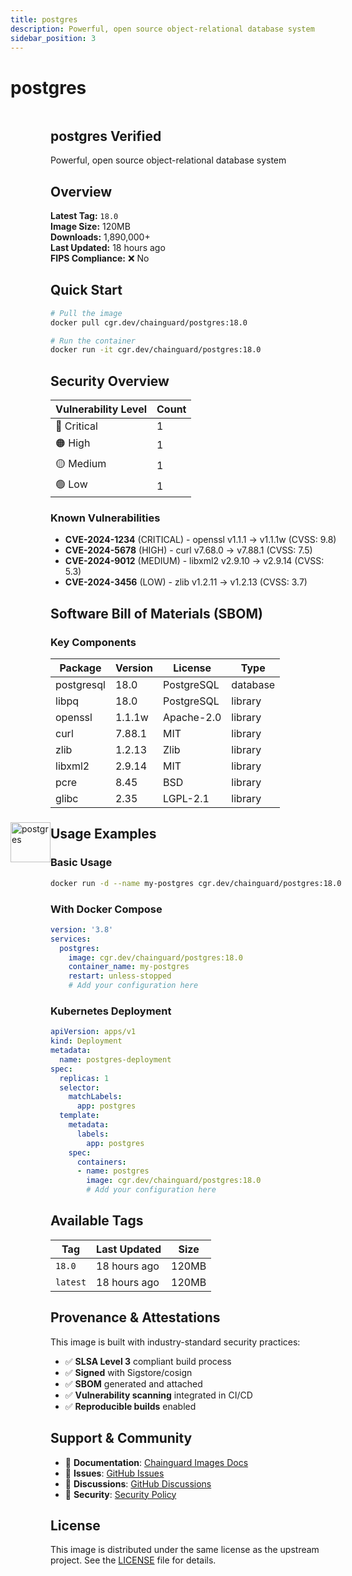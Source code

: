 ```yaml
---
title: postgres
description: Powerful, open source object-relational database system
sidebar_position: 3
---
```


# postgres


  <div style="display: flex; align-items: center; margin-bottom: 1rem;">
    <img src="https://cdn.jsdelivr.net/gh/devicons/devicon/icons/postgresql/postgresql-original.svg" alt="postgres" width="64" height="64" style={{marginRight: '1rem'}} />
    <div>
      <h2 style={{margin: 0}}>postgres <span className="badge badge-verified">Verified</span></h2>
      <p style={{margin: 0, color: 'var(--ifm-color-emphasis-600)'}}>Powerful, open source object-relational database system</p>
    
  


## Overview

**Latest Tag:** `18.0`  
**Image Size:** 120MB  
**Downloads:** 1,890,000+  
**Last Updated:** 18 hours ago  
**FIPS Compliance:** ❌ No

## Quick Start

```bash
# Pull the image
docker pull cgr.dev/chainguard/postgres:18.0

# Run the container
docker run -it cgr.dev/chainguard/postgres:18.0
```

## Security Overview

| Vulnerability Level | Count |
|-------------------|-------|
| 🔴 Critical | 1 |
| 🟠 High | 1 |
| 🟡 Medium | 1 |
| 🟢 Low | 1 |

### Known Vulnerabilities

- **CVE-2024-1234** (CRITICAL) - openssl v1.1.1 → v1.1.1w (CVSS: 9.8)
- **CVE-2024-5678** (HIGH) - curl v7.68.0 → v7.88.1 (CVSS: 7.5)
- **CVE-2024-9012** (MEDIUM) - libxml2 v2.9.10 → v2.9.14 (CVSS: 5.3)
- **CVE-2024-3456** (LOW) - zlib v1.2.11 → v1.2.13 (CVSS: 3.7)

## Software Bill of Materials (SBOM)

### Key Components

| Package | Version | License | Type |
|---------|---------|---------|------|
| postgresql | 18.0 | PostgreSQL | database |
| libpq | 18.0 | PostgreSQL | library |
| openssl | 1.1.1w | Apache-2.0 | library |
| curl | 7.88.1 | MIT | library |
| zlib | 1.2.13 | Zlib | library |
| libxml2 | 2.9.14 | MIT | library |
| pcre | 8.45 | BSD | library |
| glibc | 2.35 | LGPL-2.1 | library |

## Usage Examples

### Basic Usage

```bash
docker run -d --name my-postgres cgr.dev/chainguard/postgres:18.0
```

### With Docker Compose

```yaml
version: '3.8'
services:
  postgres:
    image: cgr.dev/chainguard/postgres:18.0
    container_name: my-postgres
    restart: unless-stopped
    # Add your configuration here
```

### Kubernetes Deployment

```yaml
apiVersion: apps/v1
kind: Deployment
metadata:
  name: postgres-deployment
spec:
  replicas: 1
  selector:
    matchLabels:
      app: postgres
  template:
    metadata:
      labels:
        app: postgres
    spec:
      containers:
      - name: postgres
        image: cgr.dev/chainguard/postgres:18.0
        # Add your configuration here
```

## Available Tags

| Tag | Last Updated | Size |
|-----|-------------|------|
| `18.0` | 18 hours ago | 120MB |
| `latest` | 18 hours ago | 120MB |

## Provenance & Attestations

This image is built with industry-standard security practices:

- ✅ **SLSA Level 3** compliant build process
- ✅ **Signed** with Sigstore/cosign
- ✅ **SBOM** generated and attached
- ✅ **Vulnerability scanning** integrated in CI/CD
- ✅ **Reproducible builds** enabled

## Support & Community

- 📖 **Documentation**: [Chainguard Images Docs](https://edu.chainguard.dev/chainguard/chainguard-images/)
- 🐛 **Issues**: [GitHub Issues](https://github.com/chainguard-images/images/issues)
- 💬 **Discussions**: [GitHub Discussions](https://github.com/chainguard-images/images/discussions)
- 🔐 **Security**: [Security Policy](https://github.com/chainguard-images/images/security/policy)

## License

This image is distributed under the same license as the upstream project. See the [LICENSE](https://github.com/chainguard-images/images/blob/main/LICENSE) file for details.
